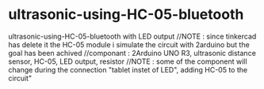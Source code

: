 # ultrasonic-using-HC-05-bluetooth
 ultrasonic-using-HC-05-bluetooth with LED output 
//NOTE : since tinkercad has delete it the HC-05 module i simulate the circuit with 2arduino but the goal has been achived 
//componant : 2Arduino UNO R3, ultrasonic distance sensor,  HC-05, LED output, resistor
//NOTE : some of the component will change during the connection "tablet instet of LED", adding HC-05 to the circuit"
